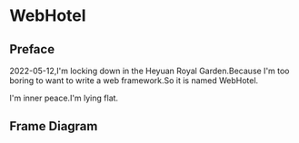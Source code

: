 # WebHotel
## Preface
2022-05-12,I'm locking down in the Heyuan Royal Garden.Because I'm too boring to want to write a web  framework.So it is named WebHotel.

I'm inner peace.I'm lying flat.

## Frame Diagram
